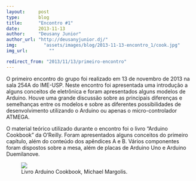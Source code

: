 ```yaml
---
layout:     post
type:       blog
title:      "Encontro #1"
date:       2013-11-13
author:     "Deusany Junior"
author_url: "http://deusanyjunior.dj/"
img: 	      "assets/images/blog/2013-11-13-encontro_1/cook.jpg"
img_url: 		""

redirect_from: "2013/11/13/primeiro-encontro"
---
```


O primeiro encontro do grupo foi realizado em 13 de novembro de 2013 na sala 254A do IME-USP. Neste encontro foi apresentada uma introdução a alguns conceitos de eletrônica e foram apresentados alguns modelos de Arduino. Houve uma grande discussão sobre as principais diferenças e semelhanças entre os modelos e sobre as diferentes possibilidades de desenvolvimento utilizando o Arduino ou apenas o micro-controlador ATMEGA.

O material teórico utilizado durante o encontro foi o livro “Arduino Cookbook” da O’Reilly. Foram apresentados alguns conceitos do primeiro capítulo, além do conteúdo dos apêndices A e B. Vários componentes foram dispostos sobre a mesa, além de placas de Arduino Uno e Arduino Duemilanove.

<div class="img-container">
  <figure>
    <img src="{{ site.baseurl }}/assets/images/blog/2013-11-13-encontro_1/cook.jpg">
    <figcaption>Livro Arduino Cookbook, Michael Margolis.</figcaption>
  </figure>
</div>
